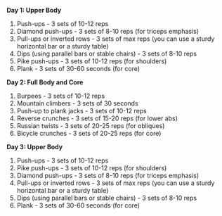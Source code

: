 **Day 1: Upper Body**

1. Push-ups - 3 sets of 10-12 reps
2. Diamond push-ups - 3 sets of 8-10 reps (for triceps emphasis)
3. Pull-ups or inverted rows - 3 sets of max reps (you can use a sturdy horizontal bar or a sturdy table)
4. Dips (using parallel bars or stable chairs) - 3 sets of 8-10 reps
5. Pike push-ups - 3 sets of 10-12 reps (for shoulders)
6. Plank - 3 sets of 30-60 seconds (for core)

**Day 2: Full Body and Core**

1. Burpees - 3 sets of 10-12 reps
2. Mountain climbers - 3 sets of 30 seconds
3. Push-up to plank jacks - 3 sets of 10-12 reps
4. Reverse crunches - 3 sets of 15-20 reps (for lower abs)
5. Russian twists - 3 sets of 20-25 reps (for obliques)
6. Bicycle crunches - 3 sets of 20-25 reps (for core)

**Day 3: Upper Body**

1. Push-ups - 3 sets of 10-12 reps
2. Pike push-ups - 3 sets of 10-12 reps (for shoulders)
3. Diamond push-ups - 3 sets of 8-10 reps (for triceps emphasis)
4. Pull-ups or inverted rows - 3 sets of max reps (you can use a sturdy horizontal bar or a sturdy table)
5. Dips (using parallel bars or stable chairs) - 3 sets of 8-10 reps
6. Plank - 3 sets of 30-60 seconds (for core)
